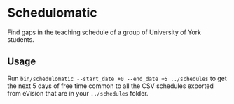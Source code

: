 # Schedulomatic
Find gaps in the teaching schedule of a group of University of York students.

## Usage
Run `bin/schedulomatic --start_date +0 --end_date +5 ../schedules` to get the next 5 days of free time common to all the CSV schedules exported from eVision that are in your `../schedules` folder.
